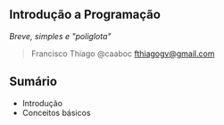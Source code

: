 ## Introdução a Programação

*Breve, simples e "poliglota"*

> Francisco Thiago @caaboc
> fthiagogv@gmail.com



## Sumário

* Introdução
* Conceitos básicos
